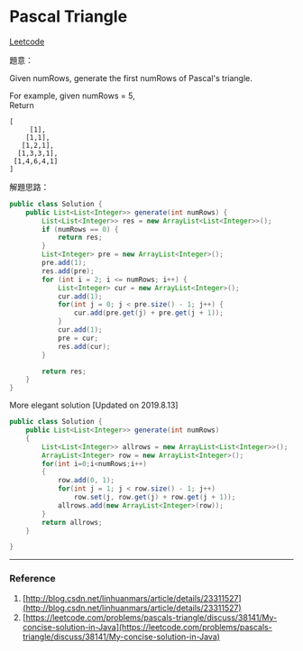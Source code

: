 # Pascal Triangle

[Leetcode](https://leetcode.com/problems/pascals-triangle/)

題意：

Given numRows, generate the first numRows of Pascal's triangle.

For example, given numRows = 5,  
Return

```
[
     [1],
    [1,1],
   [1,2,1],
  [1,3,3,1],
 [1,4,6,4,1]
]
```

解題思路：

```java
public class Solution {
    public List<List<Integer>> generate(int numRows) {
        List<List<Integer>> res = new ArrayList<List<Integer>>();
        if (numRows == 0) {
            return res;
        }
        List<Integer> pre = new ArrayList<Integer>();
        pre.add(1);
        res.add(pre);
        for (int i = 2; i <= numRows; i++) {
            List<Integer> cur = new ArrayList<Integer>();
            cur.add(1);
            for(int j = 0; j < pre.size() - 1; j++) {
                cur.add(pre.get(j) + pre.get(j + 1));
            }
            cur.add(1);
            pre = cur;
            res.add(cur);
        }

        return res;
    }
}
```

More elegant solution \[Updated on 2019.8.13\]

```java
public class Solution {
    public List<List<Integer>> generate(int numRows)
    {
        List<List<Integer>> allrows = new ArrayList<List<Integer>>();
        ArrayList<Integer> row = new ArrayList<Integer>();
        for(int i=0;i<numRows;i++)
        {
            row.add(0, 1);
            for(int j = 1; j < row.size() - 1; j++)
                row.set(j, row.get(j) + row.get(j + 1));
            allrows.add(new ArrayList<Integer>(row));
        }
        return allrows;
    }

}
```

 

---

### Reference

1. [http://blog.csdn.net/linhuanmars/article/details/23311527](http://blog.csdn.net/linhuanmars/article/details/23311527)
2. [https://leetcode.com/problems/pascals-triangle/discuss/38141/My-concise-solution-in-Java](https://leetcode.com/problems/pascals-triangle/discuss/38141/My-concise-solution-in-Java)



